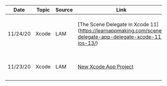 Date | Topic | Source | Link | Details
---- | ----- | ------ | ---- | -------
11/24/20 | Xcode | LAM | [The Scene Delegate in Xcode 11] (https://learnappmaking.com/scene-delegate-app-delegate-xcode-11-ios-13/) | App Delegate, Scene Delegate (SwiftUI vs Storyboards), Setting App Programmatically
11/23/20 | Xcode | LAM | [New Xcode App Project](https://learnappmaking.com/how-to-new-xcode-project/) | Project Options, Configurations, Source Control, etc

